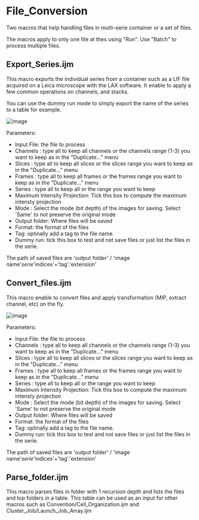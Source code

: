 # File_Conversion

Two macros that help handling files in multi-serie container or a set of files.

The macros apply to only one file at thes using "Run". Use "Batch" to process multiple files.

## Export_Series.ijm
This macro exports the individual series from a container such as a LIF file acquired on a Leica microscope with the LAX software. It enable to apply a few common operations on channels, and stacks.

You can use the dummy run mode to simply export the name of the series to a table for example.

![image](https://user-images.githubusercontent.com/3415561/123614999-c9a9a200-d7fc-11eb-81af-565e10c09424.png)

Parameters:
- Input File: the file to process
- Channels : type all to keep all channels or the channels range (1-3) you want to keep as in the "Duplicate..." menu
- Slices : type all to keep all slices or the slices range you want to keep as in the "Duplicate..." menu
- Frames : type all to keep all frames or the frames range you want to keep as in the "Duplicate..." menu
- Series : type all to keep all or the range you want to keep
- Maximum Intensity Projection: Tick this box to compute the maximum intensty projection
- Mode : Select the mode (bit depth) of the images for saving. Select 'Same' to not preserve the original mode
- Output folder: Where files will be saved
- Format: the format of the files
- Tag: optinally add a tag to the file name.
- Dummy run: tick this box to test and not save files or just list the files in the serie.

The path of saved files are 'output folder' / 'image name'_serie_'indices'+'tag'.'extension'

## Convert_files.ijm

 This macro enable to convert files and apply transformation (MIP, extract channel, etc) on the fly.

![image](https://user-images.githubusercontent.com/3415561/123611958-088a2880-d7fa-11eb-8783-af43f79d9796.png)

Parameters:
- Input File: the file to process
- Channels : type all to keep all channels or the channels range (1-3) you want to keep as in the "Duplicate..." menu
- Slices : type all to keep all slices or the slices range you want to keep as in the "Duplicate..." menu
- Frames : type all to keep all frames or the frames range you want to keep as in the "Duplicate..." menu
- Series : type all to keep all or the range you want to keep
- Maximum Intensity Projection: Tick this box to compute the maximum intensty projection
- Mode : Select the mode (bit depth) of the images for saving. Select 'Same' to not preserve the original mode
- Output folder: Where files will be saved
- Format: the format of the files
- Tag: optinally add a tag to the file name.
- Dummy run: tick this box to test and not save files or just list the files in the serie.


The path of saved files are 'output folder' / 'image name'_serie_'indices'+'tag'.'extension'

## Parse_folder.ijm

This macro parses files in folder with 1 recursion depth and lists the files and top folders in a table. This table can be used as an input for other macros such as Convention/Cell_Organization.ijm and Cluster_Job/Launch_Job_Array.ijm


